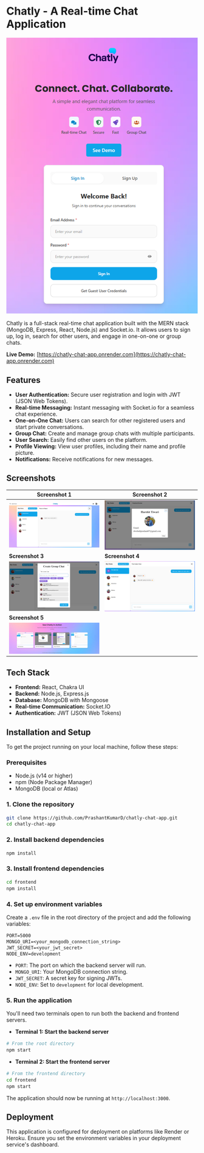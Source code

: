 # Chatly - A Real-time Chat Application

![Chatly Demo](frontend/public/screenshots/Screenshot%202025-08-02%20065038.png)

Chatly is a full-stack real-time chat application built with the MERN stack (MongoDB, Express, React, Node.js) and Socket.io. It allows users to sign up, log in, search for other users, and engage in one-on-one or group chats.

**Live Demo:** [https://chatly-chat-app.onrender.com](https://chatly-chat-app.onrender.com)

## Features

- **User Authentication:** Secure user registration and login with JWT (JSON Web Tokens).
- **Real-time Messaging:** Instant messaging with Socket.io for a seamless chat experience.
- **One-on-One Chat:** Users can search for other registered users and start private conversations.
- **Group Chat:** Create and manage group chats with multiple participants.
- **User Search:** Easily find other users on the platform.
- **Profile Viewing:** View user profiles, including their name and profile picture.
- **Notifications:** Receive notifications for new messages.

## Screenshots

| Screenshot 1                                                                      | Screenshot 2                                                                      |
| --------------------------------------------------------------------------------- | --------------------------------------------------------------------------------- |
| ![Screenshot 1](frontend/public/screenshots/Screenshot%202025-08-02%20024729.png) | ![Screenshot 2](frontend/public/screenshots/Screenshot%202025-08-02%20024747.png) |
| **Screenshot 3**                                                                 | **Screenshot 4**                                                                 |
| ![Screenshot 3](frontend/public/screenshots/Screenshot%202025-08-02%20024903.png) | ![Screenshot 4](frontend/public/screenshots/Screenshot%202025-08-02%20025313.png) |
| **Screenshot 5**                                                                                                                                                     |
| ![Screenshot 5](frontend/public/screenshots/Screenshot%202025-08-02%20065019.png)                                                                                     |

## Tech Stack

- **Frontend:** React, Chakra UI
- **Backend:** Node.js, Express.js
- **Database:** MongoDB with Mongoose
- **Real-time Communication:** Socket.IO
- **Authentication:** JWT (JSON Web Tokens)

## Installation and Setup

To get the project running on your local machine, follow these steps:

### Prerequisites

- Node.js (v14 or higher)
- npm (Node Package Manager)
- MongoDB (local or Atlas)

### 1. Clone the repository

```bash
git clone https://github.com/PrashantKumarD/chatly-chat-app.git
cd chatly-chat-app
```

### 2. Install backend dependencies

```bash
npm install
```

### 3. Install frontend dependencies

```bash
cd frontend
npm install
```

### 4. Set up environment variables

Create a `.env` file in the root directory of the project and add the following variables:

```env
PORT=5000
MONGO_URI=<your_mongodb_connection_string>
JWT_SECRET=<your_jwt_secret>
NODE_ENV=development
```

- `PORT`: The port on which the backend server will run.
- `MONGO_URI`: Your MongoDB connection string.
- `JWT_SECRET`: A secret key for signing JWTs.
- `NODE_ENV`: Set to `development` for local development.

### 5. Run the application

You'll need two terminals open to run both the backend and frontend servers.

- **Terminal 1: Start the backend server**

```bash
# From the root directory
npm start
```

- **Terminal 2: Start the frontend server**

```bash
# From the frontend directory
cd frontend
npm start
```

The application should now be running at `http://localhost:3000`.

## Deployment

This application is configured for deployment on platforms like Render or Heroku. Ensure you set the environment variables in your deployment service's dashboard.
